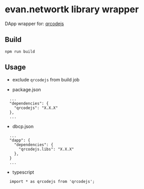 # evan.networtk library wrapper

DApp wrapper for: [qrcodejs](https://qrcodejs.org/)

## Build
```
npm run build
```


## Usage
- exclude `qrcodejs` from build job

- package.json
```
  ...
  "dependencies": {
    "qrcodejs": "X.X.X"
  },
  ...
```

- dbcp.json
```
  ...
  "dapp": {
    "dependencies": {
      "qrcodejs.libs": "X.X.X"
    },
  }
  ...
```

- typescript
```
  import * as qrcodejs from 'qrcodejs';
```
